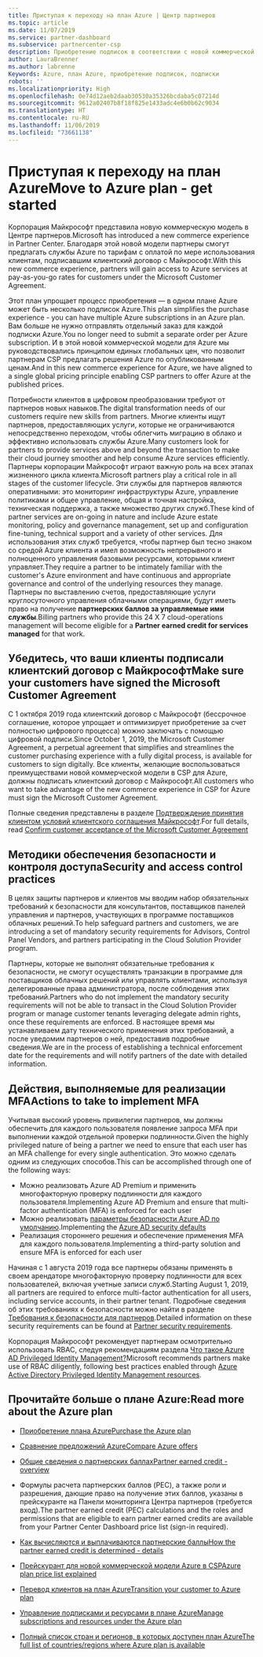 ```yaml
---
title: Приступая к переходу на план Azure | Центр партнеров
ms.topic: article
ms.date: 11/07/2019
ms.service: partner-dashboard
ms.subservice: partnercenter-csp
description: Приобретение подписок в соответствии с новой коммерческой моделью для Azure.
author: LauraBrenner
ms.author: labrenne
Keywords: Azure, план Azure, приобретение подписок, подписки
robots: ''
ms.localizationpriority: High
ms.openlocfilehash: 0e74d12aeb2daab30530a35326bcdaba5c07214d
ms.sourcegitcommit: 9612a02407b8f18f825e1433adc4e6b0b62c9034
ms.translationtype: HT
ms.contentlocale: ru-RU
ms.lasthandoff: 11/06/2019
ms.locfileid: "73661138"
---
```

# <a name="move-to-azure-plan---get-started"></a><span data-ttu-id="b8a62-104">Приступая к переходу на план Azure</span><span class="sxs-lookup"><span data-stu-id="b8a62-104">Move to Azure plan - get started</span></span>

<span data-ttu-id="b8a62-105">Корпорация Майкрософт представила новую коммерческую модель в Центре партнеров.</span><span class="sxs-lookup"><span data-stu-id="b8a62-105">Microsoft has introduced a new commerce experience in Partner Center.</span></span>  <span data-ttu-id="b8a62-106">Благодаря этой новой модели партнеры смогут предлагать службы Azure по тарифам с оплатой по мере использования клиентам, подписавшим клиентский договор с Майкрософт.</span><span class="sxs-lookup"><span data-stu-id="b8a62-106">With this new commerce experience, partners will gain access to Azure services at pay-as-you-go rates for customers under the Microsoft Customer Agreement.</span></span>

<span data-ttu-id="b8a62-107">Этот план упрощает процесс приобретения — в одном плане Azure может быть несколько подписок Azure.</span><span class="sxs-lookup"><span data-stu-id="b8a62-107">This plan simplifies the purchase experience - you can have multiple Azure subscriptions in an Azure plan.</span></span> <span data-ttu-id="b8a62-108">Вам больше не нужно отправлять отдельный заказ для каждой подписки Azure.</span><span class="sxs-lookup"><span data-stu-id="b8a62-108">You no longer need to submit a separate order per Azure subscription.</span></span> <span data-ttu-id="b8a62-109">И в этой новой коммерческой модели для Azure мы руководствовались принципом единых глобальных цен, что позволит партнерам CSP предлагать решения Azure по опубликованным ценам.</span><span class="sxs-lookup"><span data-stu-id="b8a62-109">And in this new commerce experience for Azure, we have aligned to a single global pricing principle enabling CSP partners to offer Azure at the published prices.</span></span>

<span data-ttu-id="b8a62-110">Потребности клиентов в цифровом преобразовании требуют от партнеров новых навыков.</span><span class="sxs-lookup"><span data-stu-id="b8a62-110">The digital transformation needs of our customers require new skills from partners.</span></span> <span data-ttu-id="b8a62-111">Многие клиенты ищут партнеров, предоставляющих услуги, которые не ограничиваются непосредственно переходом, чтобы облегчить миграцию в облако и эффективно использовать службы Azure.</span><span class="sxs-lookup"><span data-stu-id="b8a62-111">Many customers look for partners to provide services above and beyond the transaction to make their cloud journey smoother and help consume Azure services efficiently.</span></span> <span data-ttu-id="b8a62-112">Партнеры корпорации Майкрософт играют важную роль на всех этапах жизненного цикла клиента.</span><span class="sxs-lookup"><span data-stu-id="b8a62-112">Microsoft partners play a critical role in all stages of the customer lifecycle.</span></span> <span data-ttu-id="b8a62-113">Эти службы для партнеров являются оперативными: это мониторинг инфраструктуры Azure, управление политиками и общее управление, общая и точная настройка, техническая поддержка, а также множество других служб.</span><span class="sxs-lookup"><span data-stu-id="b8a62-113">These kind of partner services are on-going in nature and include Azure estate monitoring, policy and governance management, set up and configuration fine-tuning, technical support and a variety of other services.</span></span> <span data-ttu-id="b8a62-114">Для использования этих служб требуется, чтобы партнер был тесно знаком со средой Azure клиента и имел возможность непрерывного и полноценного управления базовыми ресурсами, которыми клиент управляет.</span><span class="sxs-lookup"><span data-stu-id="b8a62-114">They require a partner to be intimately familiar with the customer's Azure environment and have continuous and appropriate governance and control of the underlying resources they manage.</span></span> <span data-ttu-id="b8a62-115">Партнеры по выставлению счетов, предоставляющие услуги круглосуточного управления облачными операциями, будут иметь право на получение **партнерских баллов за управляемые ими службы**.</span><span class="sxs-lookup"><span data-stu-id="b8a62-115">Billing partners who provide this 24 X 7 cloud-operations management will become eligible for a **Partner earned credit for services managed** for that work.</span></span>

## <a name="make-sure-your-customers-have-signed-the-microsoft-customer-agreement"></a><span data-ttu-id="b8a62-116">Убедитесь, что ваши клиенты подписали клиентский договор с Майкрософт</span><span class="sxs-lookup"><span data-stu-id="b8a62-116">Make sure your customers have signed the Microsoft Customer Agreement</span></span>

<span data-ttu-id="b8a62-117">С 1 октября 2019 года клиентский договор с Майкрософт (бессрочное соглашение, которое упрощает и оптимизирует приобретение за счет полностью цифрового процесса) можно заключать с помощью цифровой подписи.</span><span class="sxs-lookup"><span data-stu-id="b8a62-117">Since October 1, 2019, the Microsoft Customer Agreement, a perpetual agreement that simplifies and streamlines the customer purchasing experience with a fully digital process, is available for customers to sign digitally.</span></span> <span data-ttu-id="b8a62-118">Все клиенты, желающие воспользоваться преимуществами новой коммерческой модели в CSP для Azure, должны подписать клиентский договор с Майкрософт.</span><span class="sxs-lookup"><span data-stu-id="b8a62-118">All customers who want to take advantage of the new commerce experience in CSP for Azure must sign the Microsoft Customer Agreement.</span></span>

<span data-ttu-id="b8a62-119">Полные сведения представлены в разделе [Подтверждение принятия клиентом условий клиентского соглашения Майкрософт](confirm-customer-agreement.md).</span><span class="sxs-lookup"><span data-stu-id="b8a62-119">For full details, read [Confirm customer acceptance of the Microsoft Customer Agreement](confirm-customer-agreement.md)</span></span>

## <a name="security-and-access-control-practices"></a><span data-ttu-id="b8a62-120">Методики обеспечения безопасности и контроля доступа</span><span class="sxs-lookup"><span data-stu-id="b8a62-120">Security and access control practices</span></span>

<span data-ttu-id="b8a62-121">В целях защиты партнеров и клиентов мы вводим набор обязательных требований к безопасности для консультантов, поставщиков панелей управления и партнеров, участвующих в программе поставщиков облачных решений.</span><span class="sxs-lookup"><span data-stu-id="b8a62-121">To help safeguard partners and customers, we are introducing a set of mandatory security requirements for Advisors, Control Panel Vendors, and partners participating in the Cloud Solution Provider program.</span></span>

<span data-ttu-id="b8a62-122">Партнеры, которые не выполнят обязательные требования к безопасности, не смогут осуществлять транзакции в программе для поставщиков облачных решений или управлять клиентами, используя делегированные права администратора, после соблюдения этих требований.</span><span class="sxs-lookup"><span data-stu-id="b8a62-122">Partners who do not implement the mandatory security requirements will not be able to transact in the Cloud Solution Provider program or manage customer tenants leveraging delegate admin rights, once these requirements are enforced.</span></span> <span data-ttu-id="b8a62-123">В настоящее время мы устанавливаем дату технического применения этих требований, а после уведомим партнеров о ней, предоставив подробные сведения.</span><span class="sxs-lookup"><span data-stu-id="b8a62-123">We are in the process of establishing a technical enforcement date for the requirements and will notify partners of the date with detailed information.</span></span>

## <a name="actions-to-take-to-implement-mfa"></a><span data-ttu-id="b8a62-124">Действия, выполняемые для реализации MFA</span><span class="sxs-lookup"><span data-stu-id="b8a62-124">Actions to take to implement MFA</span></span>

<span data-ttu-id="b8a62-125">Учитывая высокий уровень привилегии партнеров, мы должны обеспечить для каждого пользователя появление запроса MFA при выполнении каждой отдельной проверки подлинности.</span><span class="sxs-lookup"><span data-stu-id="b8a62-125">Given the highly privileged nature of being a partner we need to ensure that each user has an MFA challenge for every single authentication.</span></span> <span data-ttu-id="b8a62-126">Это можно сделать одним из следующих способов.</span><span class="sxs-lookup"><span data-stu-id="b8a62-126">This can be accomplished through one of the following ways:</span></span>

- <span data-ttu-id="b8a62-127">Можно реализовать Azure AD Premium и применить многофакторную проверку подлинности для каждого пользователя.</span><span class="sxs-lookup"><span data-stu-id="b8a62-127">Implementing Azure AD Premium and ensure that multi-factor authentication (MFA) is enforced for each user</span></span>
- <span data-ttu-id="b8a62-128">Можно реализовать [параметры безопасности Azure AD по умолчанию](https://docs.microsoft.com/azure/active-directory/conditional-access/concept-conditional-access-security-defaults).</span><span class="sxs-lookup"><span data-stu-id="b8a62-128">Implementing the [Azure AD security defaults](https://docs.microsoft.com/azure/active-directory/conditional-access/concept-conditional-access-security-defaults)</span></span>
- <span data-ttu-id="b8a62-129">Реализация стороннего решения и обеспечение применения MFA для каждого пользователя.</span><span class="sxs-lookup"><span data-stu-id="b8a62-129">Implementing a third-party solution and ensure MFA is enforced for each user</span></span>

<span data-ttu-id="b8a62-130">Начиная с 1 августа 2019 года все партнеры обязаны применять в своем арендаторе многофакторную проверку подлинности для всех пользователей, включая учетные записи служб.</span><span class="sxs-lookup"><span data-stu-id="b8a62-130">Starting August 1, 2019, all partners are required to enforce multi-factor authentication for all users, including service accounts, in their partner tenant.</span></span> <span data-ttu-id="b8a62-131">Подробные сведения об этих требованиях к безопасности можно найти в разделе [Требования к безопасности для партнеров](https://docs.microsoft.com/partner-center/partner-security-requirements).</span><span class="sxs-lookup"><span data-stu-id="b8a62-131">Detailed information on these security requirements can be found at [Partner security requirements](https://docs.microsoft.com/partner-center/partner-security-requirements).</span></span>

<span data-ttu-id="b8a62-132">Корпорация Майкрософт рекомендует партнерам осмотрительно использовать RBAC, следуя рекомендациям раздела [Что такое Azure AD Privileged Identity Management?](https://docs.microsoft.com/azure/active-directory/privileged-identity-management/pim-configure)</span><span class="sxs-lookup"><span data-stu-id="b8a62-132">Microsoft recommends partners make use of RBAC diligently, following best practices enabled through [Azure Active Directory Privileged Identity Management resources](https://docs.microsoft.com/azure/active-directory/privileged-identity-management/pim-configure).</span></span>

## <a name="read-more-about-the-azure-plan"></a><span data-ttu-id="b8a62-133">Прочитайте больше о плане Azure:</span><span class="sxs-lookup"><span data-stu-id="b8a62-133">Read more about the Azure plan</span></span>

- [<span data-ttu-id="b8a62-134">Приобретение плана Azure</span><span class="sxs-lookup"><span data-stu-id="b8a62-134">Purchase the Azure plan</span></span>](purchase-azure-plan.md)

- [<span data-ttu-id="b8a62-135">Сравнение предложений Azure</span><span class="sxs-lookup"><span data-stu-id="b8a62-135">Compare Azure offers</span></span>](compare-azure-offers.md)

- [<span data-ttu-id="b8a62-136">Общие сведения о партнерских баллах</span><span class="sxs-lookup"><span data-stu-id="b8a62-136">Partner earned credit - overview</span></span>](partner-earned-credit.md)

- <span data-ttu-id="b8a62-137">Формулы расчета партнерских баллов (PEC), а также роли и разрешения, дающие право на получение этих баллов, указаны в прейскуранте на Панели мониторинга Центра партнеров (требуется вход).</span><span class="sxs-lookup"><span data-stu-id="b8a62-137">The partner earned credit (PEC) calculations and the roles and permissions that are eligible to earn partner earned credits are available from your Partner Center Dashboard price list (sign-in required).</span></span>

- [<span data-ttu-id="b8a62-138">Как вычисляются и выплачиваются партнерские баллы</span><span class="sxs-lookup"><span data-stu-id="b8a62-138">How the partner earned credit is determined - details</span></span>](partner-earned-credit-explanation.md)
- [<span data-ttu-id="b8a62-139">Прейскурант для новой коммерческой модели Azure в CSP</span><span class="sxs-lookup"><span data-stu-id="b8a62-139">Azure plan price list explained</span></span>](azure-plan-price-list.md)
- [<span data-ttu-id="b8a62-140">Перевод клиентов на план Azure</span><span class="sxs-lookup"><span data-stu-id="b8a62-140">Transition your customer to Azure plan</span></span>](azure-plan-transition.md)
- [<span data-ttu-id="b8a62-141">Управление подписками и ресурсами в плане Azure</span><span class="sxs-lookup"><span data-stu-id="b8a62-141">Manage subscriptions and resources under the Azure plan</span></span>](azure-plan-manage.md)
- [<span data-ttu-id="b8a62-142">Полный список стран и регионов, в которых доступен план Azure</span><span class="sxs-lookup"><span data-stu-id="b8a62-142">The full list of countries/regions where Azure plan is available</span></span>](https://query.prod.cms.rt.microsoft.com/cms/api/am/binary/RE3QN0x)
